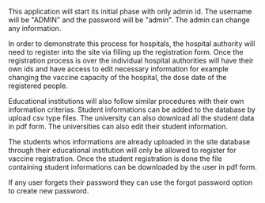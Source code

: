 This application will start its initial phase with only admin id. The username will be "ADMIN" and the password will be "admin". The admin can change any information.

In order to demonstrate this process for hospitals, the hospital authority will need to register into the site via filling up the registration form. Once the registration process is over the individual hospital authorities will have their own ids and have access to edit necessary information for example changing the vaccine capacity of the hospital, the dose date of the registered people.

Educational institutions will also follow similar procedures with their own information criterias. Student informations can be added to the database by upload csv type files. The university can also download all the student data in pdf form. The universities can also edit their student information.

The students whos informations are already uploaded in the site database through their educational institution will only be allowed to register for vaccine registration. Once the student registration is done the file containing student informations can be downloaded by the user in pdf form.

If any user forgets their password they can use the forgot password option to create new password.
